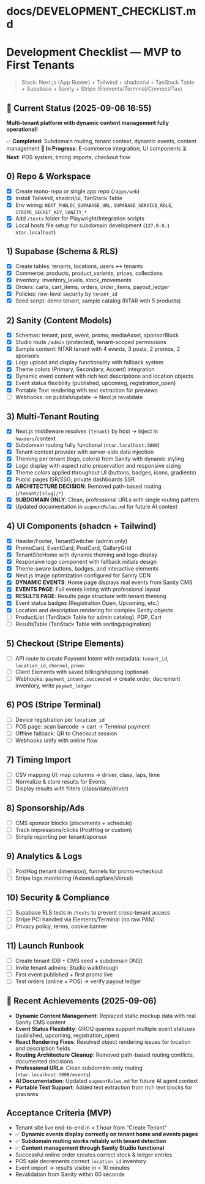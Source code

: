 # docs/DEVELOPMENT_CHECKLIST.md

# Development Checklist — MVP to First Tenants

> Stack: Next.js (App Router) + Tailwind + shadcn/ui + TanStack Table + Supabase + Sanity + Stripe (Elements/Terminal/Connect/Tax)

## 🎯 Current Status (2025-09-06 16:55)
**Multi-tenant platform with dynamic content management fully operational!**

✅ **Completed**: Subdomain routing, tenant context, dynamic events, content management
🚧 **In Progress**: E-commerce integration, UI components
⏳ **Next**: POS system, timing imports, checkout flow

## 0) Repo & Workspace
- [x] Create mono-repo or single app repo (`/apps/web`)
- [x] Install Tailwind, shadcn/ui, TanStack Table
- [x] Env wiring: `NEXT_PUBLIC_SUPABASE_URL`, `SUPABASE_SERVICE_ROLE`, `STRIPE_SECRET_KEY`, `SANITY_*`
- [x] Add `/tests` folder for Playwright/Integration scripts
- [x] Local hosts file setup for subdomain development (`127.0.0.1 ntar.localhost`)

## 1) Supabase (Schema & RLS)
- [x] Create tables: tenants, locations, users ↔ tenants
- [x] Commerce: products, product_variants, prices, collections
- [x] Inventory: inventory_levels, stock_movements
- [x] Orders: carts, cart_items, orders, order_items, payout_ledger
- [x] Policies: row-level security by `tenant_id`
- [x] Seed script: demo tenant, sample catalog (NTAR with 5 products)

## 2) Sanity (Content Models)
- [x] Schemas: tenant, post, event, promo, mediaAsset, sponsorBlock
- [x] Studio route `/admin` (protected), tenant-scoped permissions
- [x] Sample content: NTAR tenant with 4 events, 3 posts, 2 promos, 2 sponsors
- [x] Logo upload and display functionality with fallback system
- [x] Theme colors (Primary, Secondary, Accent) integration
- [x] Dynamic event content with rich text descriptions and location objects
- [x] Event status flexibility (published, upcoming, registration_open)
- [x] Portable Text rendering with text extraction for previews
- [ ] Webhooks: on publish/update → Next.js revalidate

## 3) Multi-Tenant Routing
- [x] Next.js middleware resolves `{tenant}` by host → inject in `headers`/context
- [x] Subdomain routing fully functional (`ntar.localhost:3000`)
- [x] Tenant context provider with server-side data injection
- [x] Theming per tenant (logo, colors) from Sanity with dynamic styling
- [x] Logo display with aspect ratio preservation and responsive sizing
- [x] Theme colors applied throughout UI (buttons, badges, icons, gradients)
- [x] Public pages ISR/SSG; private dashboards SSR
- [x] **ARCHITECTURE DECISION**: Removed path-based routing (`/tenant/[slug]/*`)
- [x] **SUBDOMAIN ONLY**: Clean, professional URLs with single routing pattern
- [x] Updated documentation in `augmentRules.md` for future AI context

## 4) UI Components (shadcn + Tailwind)
- [x] Header/Footer, TenantSwitcher (admin only)
- [x] PromoCard, EventCard, PostCard, GalleryGrid
- [x] TenantSiteHome with dynamic theming and logo display
- [x] Responsive logo component with fallback initials design
- [x] Theme-aware buttons, badges, and interactive elements
- [x] Next.js Image optimization configured for Sanity CDN
- [x] **DYNAMIC EVENTS**: Home page displays real events from Sanity CMS
- [x] **EVENTS PAGE**: Full events listing with professional layout
- [x] **RESULTS PAGE**: Results page structure with tenant theming
- [x] Event status badges (Registration Open, Upcoming, etc.)
- [x] Location and description rendering for complex Sanity objects
- [ ] ProductList (TanStack Table for admin catalog), PDP, Cart
- [ ] ResultsTable (TanStack Table with sorting/pagination)

## 5) Checkout (Stripe Elements)
- [ ] API route to create Payment Intent with metadata: `tenant_id`, `location_id`, `channel`, `promo`
- [ ] Client Elements with saved billing/shipping (optional)
- [ ] Webhooks: `payment_intent.succeeded` → create order, decrement inventory, write `payout_ledger`

## 6) POS (Stripe Terminal)
- [ ] Device registration per `location_id`
- [ ] POS page: scan barcode → cart → Terminal payment
- [ ] Offline fallback: QR to Checkout session
- [ ] Webhooks unify with online flow

## 7) Timing Import
- [ ] CSV mapping UI: map columns → driver, class, laps, time
- [ ] Normalize & store results for Events
- [ ] Display results with filters (class/date/driver)

## 8) Sponsorship/Ads
- [ ] CMS sponsor blocks (placements + schedule)
- [ ] Track impressions/clicks (PostHog or custom)
- [ ] Simple reporting per tenant/sponsor

## 9) Analytics & Logs
- [ ] PostHog (tenant dimension), funnels for promo→checkout
- [ ] Stripe logs monitoring (Axiom/Logflare/Vercel)

## 10) Security & Compliance
- [ ] Supabase RLS tests in `/tests` to prevent cross-tenant access
- [ ] Stripe PCI handled via Elements/Terminal (no raw PAN)
- [ ] Privacy policy, terms, cookie banner

## 11) Launch Runbook
- [ ] Create tenant (DB + CMS seed + subdomain DNS)
- [ ] Invite tenant admins; Studio walkthrough
- [ ] First event published + first promo live
- [ ] Test orders (online + POS) → verify payout ledger

## 🎉 Recent Achievements (2025-09-06)
- **Dynamic Content Management**: Replaced static mockup data with real Sanity CMS content
- **Event Status Flexibility**: GROQ queries support multiple event statuses (published, upcoming, registration_open)
- **React Rendering Fixes**: Resolved object rendering issues for location and description fields
- **Routing Architecture Cleanup**: Removed path-based routing conflicts, documented decisions
- **Professional URLs**: Clean subdomain-only routing (`ntar.localhost:3000/events`)
- **AI Documentation**: Updated `augmentRules.md` for future AI agent context
- **Portable Text Support**: Added text extraction from rich text blocks for previews

## Acceptance Criteria (MVP)
- Tenant site live end-to-end in < 1 hour from “Create Tenant”
- ✅ **Dynamic events display correctly on tenant home and events pages**
- ✅ **Subdomain routing works reliably with tenant detection**
- ✅ **Content management through Sanity Studio functional**
- Successful online order creates correct stock & ledger entries
- POS sale decrements correct `location_id` inventory
- Event import → results visible in < 10 minutes
- Revalidation from Sanity within 60 seconds
